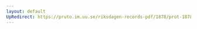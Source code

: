 ```yaml
---
layout: default
UpRedirect: https://pruto.im.uu.se/riksdagen-records-pdf/1878/prot-1878--fk--015/prot-1878--fk--015_030.pdf
---
```

